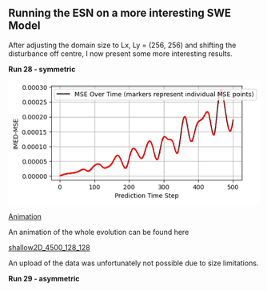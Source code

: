 ## Running the ESN on a more interesting SWE Model 

After adjusting the domain size to Lx, Ly = (256, 256) and shifting the disturbance off centre, I now present some more interesting results. 

**Run 28 - symmetric**

![MSE](./MSE_plot_28.png)

[Animation](./comparison_28.mp4)

An animation of the whole evolution can be found here

[shallow2D_4500_128_128](./Anim_4500_128_128_4.mp4)

An upload of the data was unfortunately not possible due to size limitations.

**Run 29 - asymmetric**

